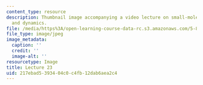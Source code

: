 ```yaml
---
content_type: resource
description: Thumbnail image accompanying a video lecture on small-molecule spectroscopy
  and dynamics.
file: /media/https%3A/open-learning-course-data-rc.s3.amazonaws.com/5-80-small-molecule-spectroscopy-and-dynamics-fall-2008/217ebad5393404c0c4fb12dab6aea2c4_mit5_80f08lec23_th.jpg
file_type: image/jpeg
image_metadata:
  caption: ''
  credit: ''
  image-alt: ''
resourcetype: Image
title: Lecture 23
uid: 217ebad5-3934-04c0-c4fb-12dab6aea2c4
---
```

